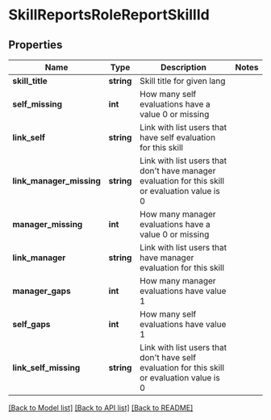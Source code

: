 # SkillReportsRoleReportSkillId

## Properties
Name | Type | Description | Notes
------------ | ------------- | ------------- | -------------
**skill_title** | **string** | Skill title for given lang | 
**self_missing** | **int** | How many self evaluations have a value 0 or missing | 
**link_self** | **string** | Link with list users that have self evaluation for this skill | 
**link_manager_missing** | **string** | Link with list users that don&#39;t have manager evaluation for this skill or evaluation value is 0 | 
**manager_missing** | **int** | How many manager evaluations have a value 0 or missing | 
**link_manager** | **string** | Link with list users that have manager evaluation for this skill | 
**manager_gaps** | **int** | How many manager evaluations have value 1 | 
**self_gaps** | **int** | How many self evaluations have value 1 | 
**link_self_missing** | **string** | Link with list users that don&#39;t have self evaluation for this skill or evaluation value is 0 | 

[[Back to Model list]](../README.md#documentation-for-models) [[Back to API list]](../README.md#documentation-for-api-endpoints) [[Back to README]](../README.md)


